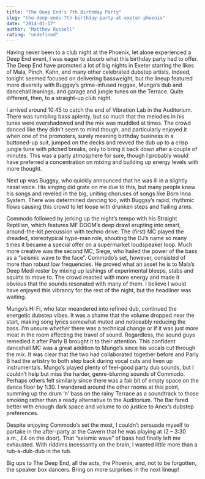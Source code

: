 ```yaml
---
title: "The Deep End's 7th Birthday Party"
slug: "the-deep-ends-7th-birthday-party-at-exeter-phoenix"
date: "2014-01-17"
author: "Matthew Russell"
rating: "undefined"
---
```


Having never been to a club night at the Phoenix, let alone experienced a Deep End event, I was eager to absorb what this birthday party had to offer. The Deep End have promoted a lot of big nights in Exeter starring the likes of Mala, Pinch, Kahn, and many other celebrated dubstep artists. Indeed, tonight seemed focused on delivering bassweight, but the lineup featured more diversity with Buggsy’s grime-infused reggae, Mungo’s dub and dancehall leanings, and garage and jungle tunes on the Terrace. Quite different, then, to a straight-up club night.

I arrived around 10:45 to catch the end of Vibration Lab in the Auditorium. There was rumbling bass aplenty, but so much that the melodies in his tunes were overshadowed and the mix was muddled at times. The crowd danced like they didn’t seem to mind though, and particularly enjoyed it when one of the promoters, surely meaning birthday business in a buttoned-up suit, jumped on the decks and revved the dub up to a crisp jungle tune with pitched breaks, only to bring it back down after a couple of minutes. This was a party atmosphere for sure, though I probably would have preferred a concentration on mixing and building up energy levels with more thought.

Next up was Buggsy, who quickly announced that he was ill in a slightly nasal voice. His singing did grate on me due to this, but many people knew his songs and reveled in the big, uniting choruses of songs like Born Inna System. There was determined dancing too, with Buggsy’s rapid, rhythmic flows causing this crowd to let loose with drunken steps and flailing arms.

Commodo followed by jerking up the night’s tempo with his Straight Reptilian, which features MF DOOM’s deep drawl erupting into smart, around-the-kit percussion with techno drive. The (first) MC played the dreaded, stereotypical hype-man role, shouting the DJ’s name so many times it became a special offer on a supermarket loudspeaker loop. Much more creative was the second MC, Siege, who hailed the power of the bass as a “seismic wave to the face”. Commodo’s set, however, consisted of more than robust low frequencies. He proved what an asset he is to Mala’s Deep Medi roster by mixing up lashings of experimental bleeps, stabs and squirts to move to. The crowd reacted with more energy and made it obvious that the sounds resonated with many of them. I believe I would have enjoyed this vibrancy for the rest of the night, but the headliner was waiting.

Mungo’s Hi Fi, who later meandered into refined dub, continued the energetic dubstep vibes. It was a shame that the volume dropped near the start, making song lyrics somewhat muted and noticeably reducing the bass. I’m unsure whether there was a technical change or if it was just more meat in the room affecting the travel of sound. Regardless, the sound guys remedied it after Parly B brought it to their attention. This confident dancehall MC was a great addition to Mungo’s since his vocals cut through the mix. It was clear that the two had collaborated together before and Parly B had the artistry to both step back during vocal cuts and liven up instrumentals. Mungo’s played plenty of feel-good party dub sounds, but I couldn’t help but miss the harder, genre-blurring sounds of Commodo. Perhaps others felt similarly since there was a fair bit of empty space on the dance floor by 1:30. I wandered around the other rooms at this point, summing up the drum ‘n’ bass on the rainy Terrace as a soundtrack to those smoking rather than a ready alternative to the Auditorium. The Bar fared better with enough dark space and volume to do justice to Anex’s dubstep preferences.

Despite enjoying Commodo’s set the most, I couldn’t persuade myself to partake in the after-party at the Cavern that he was playing at (2 – 3:30 a.m., £4 on the door). That “seismic wave” of bass had finally left me exhausted. With riddims incessantly on the brain, I wanted little more than a rub-a-dub-dub in the tub.

Big ups to The Deep End, all the acts, the Phoenix, and, not to be forgotten, the speaker box dancers. Bring on more surprises in the next lineup!
